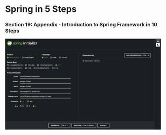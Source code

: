 # Spring in 5 Steps

### Section 19: Appendix - Introduction to Spring Framework in 10 Steps

![Initialise Spring App](README_images/01-Spring-Initializr.png)
